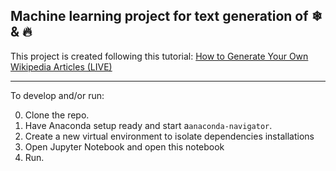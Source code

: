 ## Machine learning project for text generation of ❄ &amp; 🔥

This project is created following this tutorial: [How to Generate Your Own Wikipedia Articles (LIVE)](https://www.youtube.com/watch?v=ZGU5kIG7b2I)

------
To develop and/or run:

0. Clone the repo.
1. Have Anaconda setup ready and start a`anaconda-navigator`.
2. Create a new virtual environment to isolate dependencies installations
3. Open Jupyter Notebook and open this notebook
4. Run.
